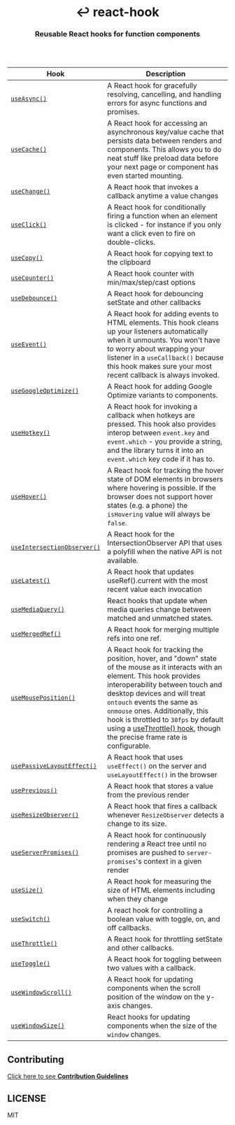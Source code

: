 <div align="center">
  <h1 align="center">
    ↩ react-hook
  </h1>
  <h3>
    Reusable React hooks for function components
  </h3>
  <br>
  <br>
</div>

| Hook                                                          | Description                                                                                                                                                                                                                                                                                                                                                                                                                                                     |
| ------------------------------------------------------------- | --------------------------------------------------------------------------------------------------------------------------------------------------------------------------------------------------------------------------------------------------------------------------------------------------------------------------------------------------------------------------------------------------------------------------------------------------------------- |
| [`useAsync()`](packages/async)                                | A React hook for gracefully resolving, cancelling, and handling errors for async functions and promises.                                                                                                                                                                                                                                                                                                                                                        |
| [`useCache()`](packages/cache)                                | A React hook for accessing an asynchronous key/value cache that persists data between renders and components. This allows you to do neat stuff like preload data before your next page or component has even started mounting.                                                                                                                                                                                                                                  |
| [`useChange()`](packages/change)                              | A React hook that invokes a callback anytime a value changes                                                                                                                                                                                                                                                                                                                                                                                                    |
| [`useClick()`](packages/click)                                | A React hook for conditionally firing a function when an element is clicked - for instance if you only want a click even to fire on double-clicks.                                                                                                                                                                                                                                                                                                              |
| [`useCopy()`](packages/copy)                                  | A React hook for copying text to the clipboard                                                                                                                                                                                                                                                                                                                                                                                                                  |
| [`useCounter()`](packages/counter)                            | A React hook counter with min/max/step/cast options                                                                                                                                                                                                                                                                                                                                                                                                             |
| [`useDebounce()`](packages/debounce)                          | A React hook for debouncing setState and other callbacks                                                                                                                                                                                                                                                                                                                                                                                                        |
| [`useEvent()`](packages/event)                                | A React hook for adding events to HTML elements. This hook cleans up your listeners automatically when it unmounts. You won't have to worry about wrapping your listener in a `useCallback()` because this hook makes sure your most recent callback is always invoked.                                                                                                                                                                                         |
| [`useGoogleOptimize()`](packages/google-optimize)             | A React hook for adding Google Optimize variants to components.                                                                                                                                                                                                                                                                                                                                                                                                 |
| [`useHotkey()`](packages/hotkey)                              | A React hook for invoking a callback when hotkeys are pressed. This hook also provides interop between `event.key` and `event.which` - you provide a string, and the library turns it into an `event.which` key code if it has to.                                                                                                                                                                                                                              |
| [`useHover()`](packages/hover)                                | A React hook for tracking the hover state of DOM elements in browsers where hovering is possible. If the browser does not support hover states (e.g. a phone) the `isHovering` value will always be `false`.                                                                                                                                                                                                                                                    |
| [`useIntersectionObserver()`](packages/intersection-observer) | A React hook for the IntersectionObserver API that uses a polyfill when the native API is not available.                                                                                                                                                                                                                                                                                                                                                        |
| [`useLatest()`](packages/latest)                              | A React hook that updates useRef().current with the most recent value each invocation                                                                                                                                                                                                                                                                                                                                                                           |
| [`useMediaQuery()`](packages/media-query)                     | React hooks that update when media queries change between matched and unmatched states.                                                                                                                                                                                                                                                                                                                                                                         |
| [`useMergedRef()`](packages/merged-ref)                       | A React hook for merging multiple refs into one ref.                                                                                                                                                                                                                                                                                                                                                                                                            |
| [`useMousePosition()`](packages/mouse-position)               | A React hook for tracking the position, hover, and "down" state of the mouse as it interacts with an element. This hook provides interoperability between touch and desktop devices and will treat `ontouch` events the same as `onmouse` ones. Additionally, this hook is throttled to `30fps` by default using a [useThrottle() hook](https://github.com/jaredLunde/react-hook/tree/master/packages/throttle), though the precise frame rate is configurable. |
| [`usePassiveLayoutEffect()`](packages/passive-layout-effect)  | A React hook that uses `useEffect()` on the server and `useLayoutEffect()` in the browser                                                                                                                                                                                                                                                                                                                                                                       |
| [`usePrevious()`](packages/previous)                          | A React hook that stores a value from the previous render                                                                                                                                                                                                                                                                                                                                                                                                       |
| [`useResizeObserver()`](packages/resize-observer)             | A React hook that fires a callback whenever `ResizeObserver` detects a change to its size.                                                                                                                                                                                                                                                                                                                                                                      |
| [`useServerPromises()`](packages/server-promises)             | A React hook for continuously rendering a React tree until no promises are pushed to `server-promises`'s context in a given render                                                                                                                                                                                                                                                                                                                              |
| [`useSize()`](packages/size)                                  | A React hook for measuring the size of HTML elements including when they change                                                                                                                                                                                                                                                                                                                                                                                 |
| [`useSwitch()`](packages/switch)                              | A react hook for controlling a boolean value with toggle, on, and off callbacks.                                                                                                                                                                                                                                                                                                                                                                                |
| [`useThrottle()`](packages/throttle)                          | A React hook for throttling setState and other callbacks.                                                                                                                                                                                                                                                                                                                                                                                                       |
| [`useToggle()`](packages/toggle)                              | A React hook for toggling between two values with a callback.                                                                                                                                                                                                                                                                                                                                                                                                   |
| [`useWindowScroll()`](packages/window-scroll)                 | A React hook for updating components when the scroll position of the window on the y-axis changes.                                                                                                                                                                                                                                                                                                                                                              |
| [`useWindowSize()`](packages/window-size)                     | React hooks for updating components when the size of the `window` changes.                                                                                                                                                                                                                                                                                                                                                                                      |

## Contributing

[Click here to see **Contribution Guidelines**](./CONTRIBUTING.md)

## LICENSE

MIT
